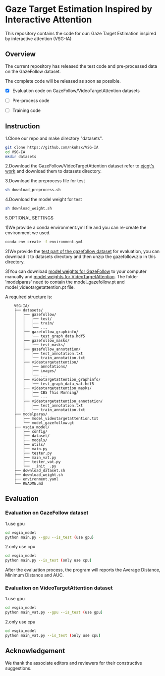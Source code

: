 # Gaze Target Estimation Inspired by Interactive Attention

This repository contains the code for our: Gaze Target Estimation inspired by interactive attention (VSG-IA)


## Overview


The current repository has released the test code and pre-processed data on the GazeFollow dataset. 

The complete code will be released as soon as possible.

- [x] Evaluation code on GazeFollow/VideoTargetAttention datasets
- [ ] Pre-process code
- [ ] Training code


## Instruction
1.Clone our repo and make directory "datasets".

```bash
git clone https://github.com/nkuhzx/VSG-IA
cd VSG-IA
mkdir datasets
```

2.Download the GazeFollow/VideoTargetAttention dataset refer to [ejcgt's work](https://github.com/ejcgt/attention-target-detection) and download them to datasets directory.


3.Download the preprocess file for test
```bash
sh download_preprocess.sh
```

4.Download the model weight for test
```bash
sh download_weight.sh
```

5.OPTIONAL SETTINGS

1)We provide a conda environment.yml file and you can re-create the environment we used.

```bash
conda env create -f environment.yml
```

2)We provide the [test part of the gazefollow dataset](https://drive.google.com/file/d/1X-J9WIE1m3GhRru7lR6ogLCB72cIvgq1/view?usp=sharing) for evaluation, you can download it to datasets directory
and then unzip the gazefollow.zip in this directory.

3)You can download [model weights for GazeFollow](https://drive.google.com/file/d/1vb1TMAz_y9Zy3ajud9mFAQWjmJVKfgo3/view?usp=sharing) to your computer manually and [model weights for VideoTargetAttention](https://drive.google.com/file/d/19o2z4Qp7mcG319KpBFg3F830_xlqx-n5/view?usp=sharing).
The folder 'modelparas' need to contain the model_gazefollow.pt and model_videotargetattention.pt file.

A required structure is:

        VSG-IA/
        ├── datasets/
        │   ├── gazefollow/
        │   │   ├── test/
        │   │   ├── train/
        │   │   └── ...     
        │   ├── gazefollow_graphinfo/
        │   │   └── test_graph_data.hdf5
        │   ├── gazefollow_masks/
        │   │   └── test_masks/
        │   ├── gazefollow_annotation/
        │   │   ├── test_annotation.txt
        │   │   └── train_annotation.txt       
        │   ├── videotargetattention/
        │   │   ├── annotations/
        │   │   ├── images/
        │   │   └── ...     
        │   ├── videotargetattention_graphinfo/
        │   │   └── test_graph_data_vat.hdf5
        │   ├── videotargetattention_masks/
        │   │   ├── CBS This Morning/
        │   │   └── ...    
        │   ├── videotargetattention_annotation/
        │   │   ├── test_annotation.txt
        │   │   └── train_annotation.txt 
        ├── modelparas/
        │   ├── model_videotargetattention.txt
        │   └── model_gazefollow.gt
        ├── vsgia_model/
        │   ├── config/
        │   ├── dataset/
        │   ├── models/
        │   ├── utils/        
        │   ├── main.py
        │   ├── tester.py
        │   ├── main_vat.py
        │   ├── tester_vat.py
        │   └── __init__.py
        ├── download_dataset.sh
        ├── download_weight.sh
        ├── environment.yaml
        └── README.md
        
## Evaluation

### Evaluation on GazeFollow dataset


1.use gpu
```bash
cd vsgia_model
python main.py --gpu --is_test (use gpu)
```

2.only use cpu
```bash
cd vsgia_model
python main.py --is_test (only use cpu)
```

After the evaluation process, the program will reports the Average Distance, Minimum Distance and AUC.

### Evaluation on VideoTargetAttention dataset
1.use gpu

```bash
cd vsgia_model
python main_vat.py --gpu --is_test (use gpu)
```

2.only use cpu
```bash
cd vsgia_model
python main_vat.py --is_test (only use cpu)
```

## Acknowledgement
We thank the associate editors and reviewers for their constructive suggestions.









